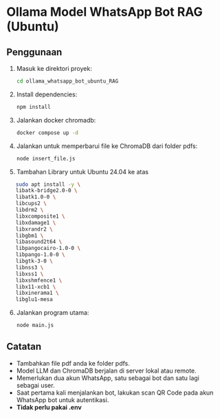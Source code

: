 # Ollama Model WhatsApp Bot RAG (Ubuntu)

## Penggunaan

1. Masuk ke direktori proyek:
   ```sh
   cd ollama_whatsapp_bot_ubuntu_RAG
   ```

2. Install dependencies:
   ```sh
   npm install
   ```

3. Jalankan docker chromadb:
   ```sh
   docker compose up -d
   ```

4. Jalankan untuk memperbarui file ke ChromaDB dari folder pdfs:
   ```sh
   node insert_file.js
   ```

 5. Tambahan Library untuk Ubuntu 24.04 ke atas

   ```sh
      sudo apt install -y \
      libatk-bridge2.0-0 \
      libatk1.0-0 \
      libcups2 \
      libdrm2 \
      libxcomposite1 \
      libxdamage1 \
      libxrandr2 \
      libgbm1 \
      libasound2t64 \
      libpangocairo-1.0-0 \
      libpango-1.0-0 \
      libgtk-3-0 \
      libnss3 \
      libxss1 \
      libxshmfence1 \
      libx11-xcb1 \
      libxinerama1 \
      libglu1-mesa
   ```
   
6. Jalankan program utama:
   ```sh
   node main.js
   ```

## Catatan
- Tambahkan file pdf anda ke folder pdfs.
- Model LLM dan ChromaDB berjalan di server lokal atau remote.
- Memerlukan dua akun WhatsApp, satu sebagai bot dan satu lagi sebagai user.
- Saat pertama kali menjalankan bot, lakukan scan QR Code pada akun WhatsApp bot untuk autentikasi.
- __Tidak perlu pakai .env__

